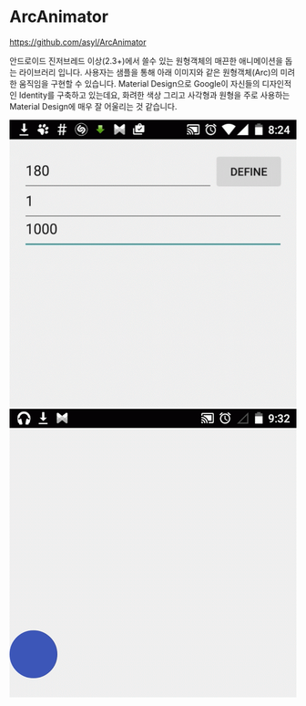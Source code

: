 # ArcAnimator

https://github.com/asyl/ArcAnimator

안드로이드 진저브레드 이상(2.3+)에서 쓸수 있는 원형객체의 매끈한 애니메이션을 돕는 라이브러리 입니다.
사용자는 샘플을 통해 아래 이미지와 같은 원형객체(Arc)의 미려한 움직임을 구현할 수 있습니다.
Material Design으로 Google이 자신들의 디자인적인 Identity를 구축하고 있는데요,
화려한 색상 그리고 사각형과 원형을 주로 사용하는 Material Design에 매우 잘 어울리는 것 같습니다.

![이미지](img/ArcAnimator-01.gif) ![이미지](img/ArcAnimator-02.gif)
